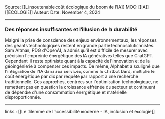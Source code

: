 Source: [[L’insoutenable coût écologique du boom de l’IA]]
MOC: [[IA]] [[ÉCOLOGIE]]
Auteur:
Date: November 4, 2024

---

### Des réponses insuffisantes et l'illusion de la durabilité

Malgré la prise de conscience des enjeux environnementaux, les réponses des géants technologiques restent en grande partie technosolutionnistes. Sam Altman, PDG d'OpenAI, a admis qu'il est difficile de mesurer avec précision l'empreinte énergétique des IA génératives telles que ChatGPT. Cependant, il reste optimiste quant à la capacité de l'innovation et de la géoingénierie à compenser ces impacts. De même, Alphabet a souligné que l'intégration de l'IA dans ses services, comme le chatbot Bard, multiplie le coût énergétique par dix par requête par rapport à une recherche traditionnelle. Ces approches, centrées sur l'optimisation technologique, ne remettent pas en question la croissance effrénée du secteur et continuent de dépendre d'une consommation énergétique et matérielle disproportionnée.

---
links : [[Le dilemme de l'accessibilité moderne - IA, inclusion et écologie]]